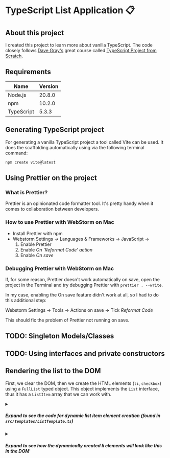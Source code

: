 # TypeScript List Application 📋

## About this project

I created this project to learn more about vanilla TypeScript. The code closely follows
[Dave Gray's](https://github.com/gitdagray) great course called
[TypeScript Project from Scratch](https://youtu.be/61v23Ce5SXA?si=_E8w379ge7it0jLx).

## Requirements

| Name       | Version |
|------------|---------|
| Node.js    | 20.8.0  |
| npm        | 10.2.0  |
| TypeScript | 5.3.3   |

## Generating TypeScript project

For generating a vanilla TypeScript project a tool called Vite can be used. It does the
scaffolding automatically using via the following terminal command:

```shell
npm create vite@latest
```

## Using Prettier on the project

### What is Prettier?

Prettier is an opinionated code formatter tool. It's pretty handy when it comes to
collaboration between developers.

### How to use Prettier with WebStorm on Mac

* Install Prettier with npm
* Webstorm Settings → Languages & Frameworks → JavaScript →
    1. Enable Prettier
    2. Enable _On 'Reformat Code' action_
    3. Enable _On save_

### Debugging Prettier with WebStorm on Mac

If, for some reason, Prettier doesn't work automatically on save, open the project in the Terminal and
try debugging Prettier with `prettier . --write`.

In my case, enabling the On save feature didn't work at all,
so I had to do this additional step:

Webstorm Settings → Tools → Actions on save → Tick _Reformat Code_

This should fix the problem of Prettier not running on save.

## TODO: Singleton Models/Classes

## TODO: Using interfaces and private constructors

## Rendering the list to the DOM

First, we clear the DOM, then we create the HTML elements (`li`, `checkbox`) using a
`FullList` typed object. This object implements the `List` interface, thus it has a
`ListItem` array that we can work with.

<details>
<summary>

##### Expand to see the code for dynamic list item element creation (found in ```src/templates/ListTemplate.ts```)

</summary>

```ts
// @formatter:off

render(fullList: FullList) {
  this.clear();
  fullList.list.forEach((item) => {
    const li = document.createElement('li') as HTMLLIElement;
    li.className = 'item';

    const check = document.createElement('input') as HTMLInputElement;
    check.type = 'checkbox';
    check.id = item.id;
    check.checked = item.checked;
    li.append(check);
  });
}

// @formatter:on
```

</details>

<details>
<summary>

##### Expand to see how the dynamically created li elements will look like this in the DOM

</summary>

These `li` elements will be placed into an `ul` element that has an id of `listItems`.

```html

<li class='item'>
  <input type='checkbox' id='1'>
  <label for='1'>eat</label>
  <button class='button'>X</button>
</li>
``` 

</details>




